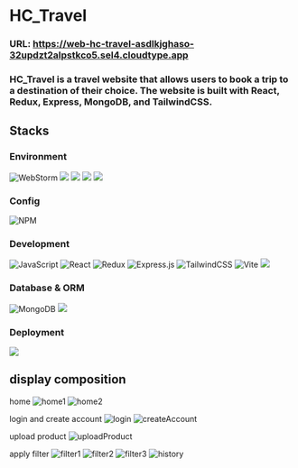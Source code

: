 # HC_Travel
### URL: https://web-hc-travel-asdlkjghaso-32updzt2alpstkco5.sel4.cloudtype.app
### HC_Travel is a travel website that allows users to book a trip to a destination of their choice. The website is built with React, Redux, Express, MongoDB, and TailwindCSS.

## Stacks
### Environment
![WebStorm](https://img.shields.io/badge/webstorm-143?style=for-the-badge&logo=webstorm&logoColor=white&color=black)
<img src="https://img.shields.io/badge/GIT-E44C30?style=for-the-badge&logo=git&logoColor=white"/>
<img src="https://img.shields.io/badge/GitHub-100000?style=for-the-badge&logo=github&logoColor=white"/>
<img src="https://img.shields.io/badge/Putty-blue?style=for-the-badge&logo=putty&logoColor=white"/>
<img src="https://img.shields.io/badge/WinSCP-blue?style=for-the-badge&logo=winscp&logoColor=white"/>

### Config
![NPM](https://img.shields.io/badge/NPM-%23CB3837.svg?style=for-the-badge&logo=npm&logoColor=white)

### Development
![JavaScript](https://img.shields.io/badge/javascript-%23323330.svg?style=for-the-badge&logo=javascript&logoColor=%23F7DF1E)
![React](https://img.shields.io/badge/react-%2320232a.svg?style=for-the-badge&logo=react&logoColor=%2361DAFB)
![Redux](https://img.shields.io/badge/redux-%23593d88.svg?style=for-the-badge&logo=redux&logoColor=white)
![Express.js](https://img.shields.io/badge/express.js-%23404d59.svg?style=for-the-badge&logo=express&logoColor=%2361DAFB)
![TailwindCSS](https://img.shields.io/badge/tailwindcss-%2338B2AC.svg?style=for-the-badge&logo=tailwind-css&logoColor=white)
![Vite](https://img.shields.io/badge/Vite-%23F7DF1E.svg?style=for-the-badge&logo=vite&logoColor=black)
<img src="https://img.shields.io/badge/cloudinary-blue?style=for-the-badge&logo=winscp&logoColor=white"/>
### Database & ORM
![MongoDB](https://img.shields.io/badge/MongoDB-%234ea94b.svg?style=for-the-badge&logo=mongodb&logoColor=white)
<img src="https://img.shields.io/badge/mongoose-blue?style=for-the-badge&logo=winscp&logoColor=white"/>
### Deployment
<img src="https://img.shields.io/badge/cloudtype-blue?style=for-the-badge&logo=winscp&logoColor=white"/>

## display composition
home
![home1](https://github.com/teoyou881/HC_Travel/assets/136386055/1fa3ba9c-5edf-4e25-b702-2fd55c7d9ca2)
![home2](https://github.com/teoyou881/HC_Travel/assets/136386055/a162a04e-465f-4c3d-aa9a-d25a8e6a2742)

login and create account
![login](https://github.com/teoyou881/HC_Travel/assets/136386055/3116c613-6d0e-4ff6-9054-fb70221583d4)
![createAccount](https://github.com/teoyou881/HC_Travel/assets/136386055/36ee7d40-4a4e-4eda-a217-8f5f67524a14)

upload product
![uploadProduct](https://github.com/teoyou881/HC_Travel/assets/136386055/57dcc7eb-0625-4e35-9ec3-bb34bd71ce94)

apply filter
![filter1](https://github.com/teoyou881/HC_Travel/assets/136386055/bf924399-7b97-40e0-b915-23185c565a44)
![filter2](https://github.com/teoyou881/HC_Travel/assets/136386055/a37c6b83-14e1-49e7-a86b-c8f1e139f7db)
![filter3](https://github.com/teoyou881/HC_Travel/assets/136386055/63a63840-20dc-4fbd-9fbc-a32556ff8820)
![history](https://github.com/teoyou881/HC_Travel/assets/136386055/656cd386-db92-4748-89ab-091e6a0e2fdd)
